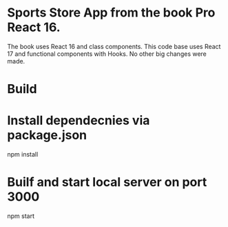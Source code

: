 # Sports Store App from the book Pro React 16. 
The book uses React 16 and class components. This code base uses React 17 and functional components with Hooks. No other big changes were made.

# Build
# Install dependecnies via package.json
npm install
# Builf and start local server on port 3000
npm start

